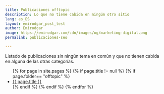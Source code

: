 ```yaml
---
title: Publicaciones offtopic
description: Lo que no tiene cabida en ningún otro sitio
lang: es_ES
layout: emirodgar_post_test
author: Emirodgar
image: https://emirodgar.com/cdn/images/og/marketing-digital.png
permalink: publicaciones-seo

---
```


Listado de publicaciones sin ningún tema en común y que no tienen cabida en alguna de las otras categorías.

<ul>
{% for page in site.pages %}
{% if page.title != null  %}
	{% if page.folder== "offtopic" %}
	  <li><a href="{{ page.url }}">{{ page.title }}</a></li>
	{% endif %}
{% endif %}
{% endfor %}
</ul>
<!--stackedit_data:
eyJoaXN0b3J5IjpbMTUzMTAyMTU0NV19
-->